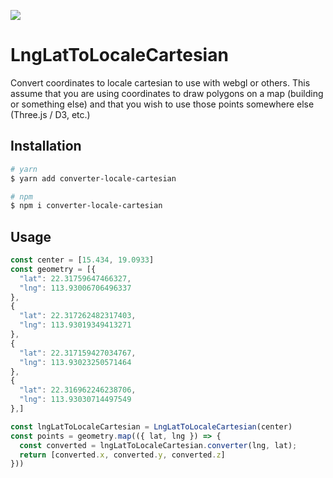 ![](https://img.shields.io/npm/v/converter-locale-cartesian?style=for-the-badge)

# LngLatToLocaleCartesian
Convert coordinates to locale cartesian to use with webgl or others. This assume that you are using coordinates to draw polygons on a map (building or something else) and that you wish to use those points somewhere else (Three.js / D3, etc.)

## Installation

```sh
# yarn
$ yarn add converter-locale-cartesian

# npm
$ npm i converter-locale-cartesian
```

## Usage

```js
const center = [15.434, 19.0933]
const geometry = [{
  "lat": 22.31759647466327,
  "lng": 113.93006706496337
},
{
  "lat": 22.317262482317403,
  "lng": 113.93019349413271
},
{
  "lat": 22.317159427034767,
  "lng": 113.93023250571464
},
{
  "lat": 22.316962246238706,
  "lng": 113.93030714497549
},]

const lngLatToLocaleCartesian = LngLatToLocaleCartesian(center)
const points = geometry.map(({ lat, lng }) => {
  const converted = lngLatToLocaleCartesian.converter(lng, lat);
  return [converted.x, converted.y, converted.z]
}))
```
